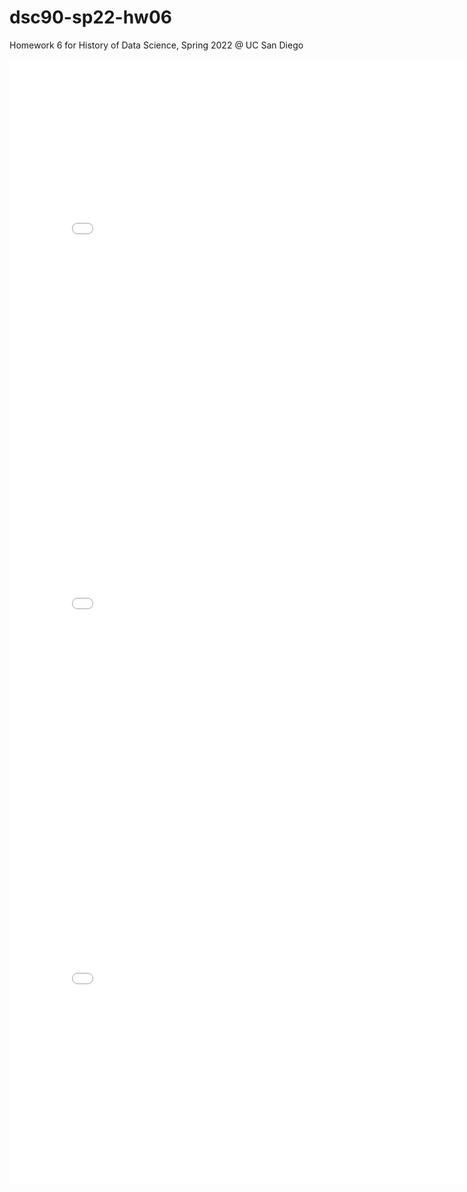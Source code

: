 # dsc90-sp22-hw06

Homework 6 for History of Data Science, Spring 2022 @ UC San Diego

<iframe src='../london-map.html' width=800 height=600 frameBorder=0></iframe>

<iframe src='../plotly-fig.html' width=800 height=600 frameBorder=0></iframe>

<iframe src='../france-fig.html' width=800 height=600 frameBorder=0></iframe>